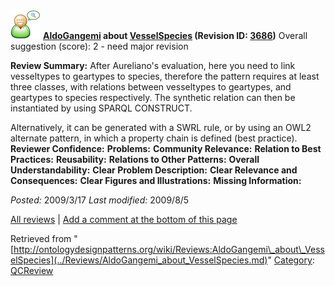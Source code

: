 [![](../images/thumb/2/29/Reviewer.png/48px-Reviewer.png)](../Image/Reviewer.png.md "Reviewer.png")
__[AldoGangemi](../User/AldoGangemi.md "User:AldoGangemi") about [VesselSpecies](../Submissions/VesselSpecies.md "Submissions:VesselSpecies") (Revision ID: [3686](../Submissions/VesselSpecies@oldid=3686.md "http://ontologydesignpatterns.org/wiki/Submissions:VesselSpecies?oldid=3686"))__
Overall suggestion (score): 2 - need major revision




 __Review Summary:__ After Aureliano's evaluation, here you need to link vesseltypes to geartypes to species, therefore the pattern requires at least three classes, with relations between vesseltypes to geartypes, and geartypes to species respectively.
The synthetic relation can then be instantiated by using SPARQL CONSTRUCT.



Alternatively, it can be generated with a SWRL rule, or by using an OWL2 alternate pattern, in which a property chain is defined (best practice).
__Reviewer Confidence:__ 
__Problems:__ 
__Community Relevance:__ 
__Relation to Best Practices:__ 
__Reusability:__ 
__Relations to Other Patterns:__ 
__Overall Understandability:__ 
__Clear Problem Description:__ 
__Clear Relevance and Consequences:__ 
__Clear Figures and Illustrations:__ 
__Missing Information:__ 

_Posted:_ 2009/3/17 _Last modified:_ 2009/8/5



[All reviews](../Reviews/Main.md "Reviews:Main") | [Add a comment at the bottom of this page](index.php@title=Odp%253AAdd_comment&target=../Reviews/AldoGangemi_about_VesselSpecies.md#New_comment "http://ontologydesignpatterns.org/wiki/index.php?title=Odp:Add_comment&target=Reviews:AldoGangemi_about_VesselSpecies#New_comment")


Retrieved from "[http://ontologydesignpatterns.org/wiki/Reviews:AldoGangemi\_about\_VesselSpecies](../Reviews/AldoGangemi_about_VesselSpecies.md)"
 [Category](http://ontologydesignpatterns.org/wiki/Special:Categories "Special:Categories"): [QCReview](../Category/QCReview.md "Category:QCReview")